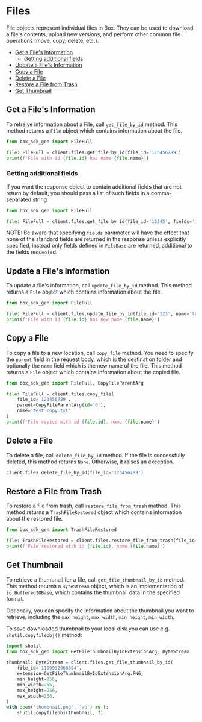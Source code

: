 # Files

File objects represent individual files in Box. They can be used to download a
file's contents, upload new versions, and perform other common file operations
(move, copy, delete, etc.).

<!-- START doctoc generated TOC please keep comment here to allow auto update -->
<!-- DON'T EDIT THIS SECTION, INSTEAD RE-RUN doctoc TO UPDATE -->

- [Get a File's Information](#get-a-files-information)
  - [Getting additional fields](#getting-additional-fields)
- [Update a File's Information](#update-a-files-information)
- [Copy a File](#copy-a-file)
- [Delete a File](#delete-a-file)
- [Restore a File from Trash](#restore-a-file-from-trash)
- [Get Thumbnail](#get-thumbnail)

<!-- END doctoc generated TOC please keep comment here to allow auto update -->

## Get a File's Information

To retreive information about a File, call `get_file_by_id` method. This method returns a `File` object which contains information about the file.

<!-- sample get_files_id -->

```python
from box_sdk_gen import FileFull

file: FileFull = client.files.get_file_by_id(file_id='123456789')
print(f'File with id {file.id} has name {file.name}')
```

### Getting additional fields

If you want the response object to contain additional fields that are not return by default, you should pass a list of
such fields in a comma-separated string

```python
from box_sdk_gen import FileFull

file: FileFull = client.files.get_file_by_id(file_id='12345', fields='is_externally_owned,has_collaborations')
```

NOTE: Be aware that specifying `fields` parameter will have the effect that none of the standard fields
are returned in the response unless explicitly specified, instead only fields defined in `FileBase`
are returned, additional to the fields requested.

## Update a File's Information

To update a file's information, call `update_file_by_id` method. This method returns a `File` object which contains information about the file.

<!-- sample put_files_id -->

```python
from box_sdk_gen import FileFull

file: FileFull = client.files.update_file_by_id(file_id='123', name='test.txt', description='Test file')
print(f'File with id {file.id} has new name {file.name}')
```

## Copy a File

To copy a file to a new location, call `copy_file` method.
You need to specify the `parent` field in the request body, which is the destination folder and optionally the `name` field which is the new name of the file.
This method returns a `File` object which contains information about the copied file.

<!-- sample post_files_id_copy -->

```python
from box_sdk_gen import FileFull, CopyFileParentArg

file: FileFull = client.files.copy_file(
    file_id='123456789',
    parent=CopyFileParentArg(id='0'),
    name='test_copy.txt'
)
print(f'File copied with id {file.id}, name {file.name}')
```

## Delete a File

To delete a file, call `delete_file_by_id` method. If the file is successfully deleted, this method returns `None`. Otherwise, it raises an exception.

<!-- sample delete_files_id -->

```python
client.files.delete_file_by_id(file_id='123456789')
```

## Restore a File from Trash

To restore a file from trash, call `restore_file_from_trash` method.
This method returns a `TrashFileRestored` object which contains information about the restored file.

<!-- sample post_files_id -->

```python
from box_sdk_gen import TrashFileRestored

file: TrashFileRestored = client.files.restore_file_from_trash(file_id='123456789')
print(f'File restored with id {file.id}, name {file.name}')
```

## Get Thumbnail

To retrieve a thumbnail for a file, call `get_file_thumbnail_by_id` method. This method returns a `ByteStream` object,
which is an implementation of `io.BufferedIOBase`, which contains the thumbnail data in the specified format.

Optionally, you can specify the information about the thumbnail you want to retrieve,
including the `max_height`, `max_width`, `min_height`, `min_width`.

To save downloaded thumbnail to your local disk you can use e.g. `shutil.copyfileobj()` method:

<!-- sample get_files_id_thumbnail_id -->

```python
import shutil
from box_sdk_gen import GetFileThumbnailByIdExtensionArg, ByteStream

thumbnail: ByteStream = client.files.get_file_thumbnail_by_id(
    file_id='1199932968894',
    extension=GetFileThumbnailByIdExtensionArg.PNG,
    min_height=256,
    min_width=256,
    max_height=256,
    max_width=256,
)
with open('thumbnail.png', 'wb') as f:
    shutil.copyfileobj(thumbnail, f)
```
